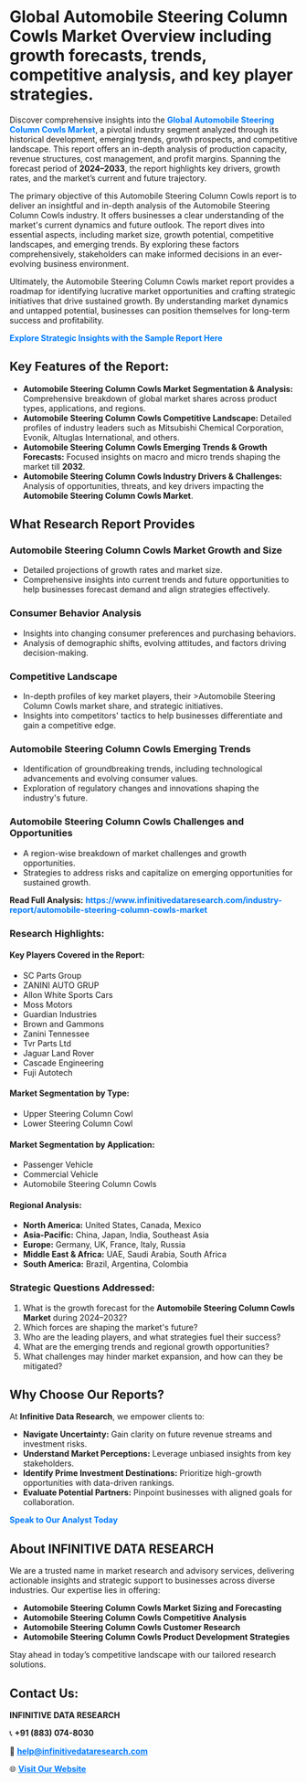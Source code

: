 <h1>Global Automobile Steering Column Cowls Market Overview including growth forecasts, trends, competitive analysis, and key player strategies.</h1>
<p>
Discover comprehensive insights into the 
<a href="https://www.infinitivedataresearch.com/industry-report/automobile-steering-column-cowls-market" rel="dofollow" style="color: #007BFF; text-decoration: none;"><strong>Global Automobile Steering Column Cowls Market</strong></a>, a pivotal industry segment analyzed through its historical development, emerging trends, growth prospects, and competitive landscape. This report offers an in-depth analysis of production capacity, revenue structures, cost management, and profit margins. Spanning the forecast period of <strong>2024–2033</strong>, the report highlights key drivers, growth rates, and the market’s current and future trajectory.
</p>
<p>
The primary objective of this Automobile Steering Column Cowls report is to deliver an insightful and in-depth analysis of the Automobile Steering Column Cowls industry. It offers businesses a clear understanding of the market's current dynamics and future outlook. The report dives into essential aspects, including market size, growth potential, competitive landscapes, and emerging trends. By exploring these factors comprehensively, stakeholders can make informed decisions in an ever-evolving business environment.
</p>
<p>
Ultimately, the Automobile Steering Column Cowls market report provides a roadmap for identifying lucrative market opportunities and crafting strategic initiatives that drive sustained growth. By understanding market dynamics and untapped potential, businesses can position themselves for long-term success and profitability.
</p>
<p>
<a href="https://www.infinitivedataresearch.com/request-sample/reportId=103215" style="color: #007BFF; text-decoration: none;"><strong>Explore Strategic Insights with the Sample Report Here</strong></a>
</p>

<h2>Key Features of the Report:</h2>
<ul>
<li><strong>Automobile Steering Column Cowls Market Segmentation & Analysis:</strong> Comprehensive breakdown of global market shares across product types, applications, and regions.</li>
<li><strong>Automobile Steering Column Cowls Competitive Landscape:</strong> Detailed profiles of industry leaders such as Mitsubishi Chemical Corporation, Evonik, Altuglas International, and others.</li>
<li><strong>Automobile Steering Column Cowls Emerging Trends & Growth Forecasts:</strong> Focused insights on macro and micro trends shaping the market till <strong>2032</strong>.</li>
<li><strong>Automobile Steering Column Cowls Industry Drivers & Challenges:</strong> Analysis of opportunities, threats, and key drivers impacting the <strong>Automobile Steering Column Cowls Market</strong>.</li>
</ul>

<h2>What Research Report Provides</h2>
<h3>Automobile Steering Column Cowls Market Growth and Size</h3>
<ul>
<li>Detailed projections of growth rates and market size.</li>
<li>Comprehensive insights into current trends and future opportunities to help businesses forecast demand and align strategies effectively.</li>
</ul>

<h3>Consumer Behavior Analysis</h3>
<ul>
<li>Insights into changing consumer preferences and purchasing behaviors.</li>
<li>Analysis of demographic shifts, evolving attitudes, and factors driving decision-making.</li>
</ul>

<h3>Competitive Landscape</h3>
<ul>
<li>In-depth profiles of key market players, their >Automobile Steering Column Cowls market share, and strategic initiatives.</li>
<li>Insights into competitors' tactics to help businesses differentiate and gain a competitive edge.</li>
</ul>

<h3>Automobile Steering Column Cowls Emerging Trends</h3>
<ul>
<li>Identification of groundbreaking trends, including technological advancements and evolving consumer values.</li>
<li>Exploration of regulatory changes and innovations shaping the industry's future.</li>
</ul>

<h3>Automobile Steering Column Cowls Challenges and Opportunities</h3>
<ul>
<li>A region-wise breakdown of market challenges and growth opportunities.</li>
<li>Strategies to address risks and capitalize on emerging opportunities for sustained growth.</li>
</ul>
<p><strong>Read Full Analysis:</strong> <a href="https://www.infinitivedataresearch.com/industry-report/automobile-steering-column-cowls-market" rel="dofollow" style="color: #007BFF; text-decoration: none;"><strong>https://www.infinitivedataresearch.com/industry-report/automobile-steering-column-cowls-market</strong></a></p>
<h3>Research Highlights:</h3>
<h4>Key Players Covered in the Report:</h4>
<ul><li>SC Parts Group</li><li>ZANINI AUTO GRUP</li><li>Allon White Sports Cars</li><li>Moss Motors</li><li>Guardian Industries</li><li>Brown and Gammons</li><li>Zanini Tennessee</li><li>Tvr Parts Ltd</li><li>Jaguar Land Rover</li><li>Cascade Engineering</li><li>Fuji Autotech</li></ul>
<h4>Market Segmentation by Type:</h4>
<ul><li>Upper Steering Column Cowl</li><li>Lower Steering Column Cowl</li></ul>
<h4>Market Segmentation by Application:</h4>
<ul><li>Passenger Vehicle</li><li>Commercial Vehicle</li><li>Automobile Steering Column Cowls</li></ul>

<h4>Regional Analysis:</h4>
<ul>
<li><strong>North America:</strong> United States, Canada, Mexico</li>
<li><strong>Asia-Pacific:</strong> China, Japan, India, Southeast Asia</li>
<li><strong>Europe:</strong> Germany, UK, France, Italy, Russia</li>
<li><strong>Middle East & Africa:</strong> UAE, Saudi Arabia, South Africa</li>
<li><strong>South America:</strong> Brazil, Argentina, Colombia</li>
</ul>

<h3>Strategic Questions Addressed:</h3>
<ol>
<li>What is the growth forecast for the <strong>Automobile Steering Column Cowls Market</strong> during 2024–2032?</li>
<li>Which forces are shaping the market's future?</li>
<li>Who are the leading players, and what strategies fuel their success?</li>
<li>What are the emerging trends and regional growth opportunities?</li>
<li>What challenges may hinder market expansion, and how can they be mitigated?</li>
</ol>

<h2>Why Choose Our Reports?</h2>
<p>At <strong>Infinitive Data Research</strong>, we empower clients to:</p>
<ul>
<li><strong>Navigate Uncertainty:</strong> Gain clarity on future revenue streams and investment risks.</li>
<li><strong>Understand Market Perceptions:</strong> Leverage unbiased insights from key stakeholders.</li>
<li><strong>Identify Prime Investment Destinations:</strong> Prioritize high-growth opportunities with data-driven rankings.</li>
<li><strong>Evaluate Potential Partners:</strong> Pinpoint businesses with aligned goals for collaboration.</li>
</ul>
<p><a href="https://www.infinitivedataresearch.com/industry-report/automobile-steering-column-cowls-market" rel="dofollow" style="color: #007BFF; text-decoration: none;"><strong>Speak to Our Analyst Today</strong></a></p>

<h2>About INFINITIVE DATA RESEARCH</h2>
<p>We are a trusted name in market research and advisory services, delivering actionable insights and strategic support to businesses across diverse industries. Our expertise lies in offering:</p>
<ul>
<li><strong>Automobile Steering Column Cowls Market Sizing and Forecasting</strong></li>
<li><strong>Automobile Steering Column Cowls Competitive Analysis</strong></li>
<li><strong>Automobile Steering Column Cowls Customer Research</strong></li>
<li><strong>Automobile Steering Column Cowls Product Development Strategies</strong></li>
</ul>
<p>Stay ahead in today’s competitive landscape with our tailored research solutions.</p>

<h2>Contact Us:</h2>
<p><strong>INFINITIVE DATA RESEARCH</strong></p>
<p>📞 <strong>+91 (883) 074-8030</strong></p>
<p>📧 <strong><a href="mailto:help@infinitivedataresearch.com" style="color: #007BFF;">help@infinitivedataresearch.com</a></strong></p>
<p>🌐 <strong><a href="https://www.infinitivedataresearch.com" rel="dofollow" style="color: #007BFF;">Visit Our Website</a></strong></p>